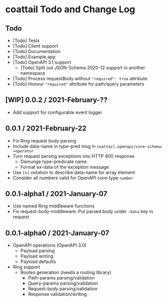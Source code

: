 # coattail Todo and Change Log

## Todo

- [Todo] Tests
- [Todo] Client support
- [Todo] Documentation
- [Todo] Example app
- [Todo] OpenAPI 3.1 support
  - [Todo] Split out JSON-Schema 2020-12 support in another namespace
- [Todo] Process requestBody without `"required": true` attribute
- [Todo] Honour `"required"` attribute for path/query parameters


## [WIP] 0.0.2 / 2021-February-??

- Add support for configurable event logger


## 0.0.1 / 2021-February-22

- Fix Ring request body parsing
- Include data-name in type-pred msg in `coattail.openapi/core-schema->operator`
- Turn request parsing exceptions into HTTP 400 response
  - Demunge type-predicate name
  - Format ex-data of the exception message
- Use `[n]` notation to describe data-name for array element
- Consider all numbers valid for OpenAPI core-type `number`


## 0.0.1-alpha1 / 2021-January-07

- Use named Ring middleware functions
- Fix request-body-middleware: Put parsed body under `:data` key in request


## 0.0.1-alpha0 / 2021-January-07

- OpenAPI operations (OpenAPI 3.0)
  - Payload parsing
  - Payload writing
  - Payload defaults
- Ring support
  - Routes generation (needs a routing library)
    - Path-params parsing/validation
    - Query-params parsing/validation
    - Request-body parsing/validation
    - Response validation/writing
